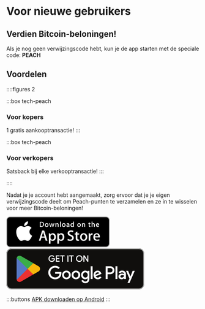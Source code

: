 # Voor nieuwe gebruikers
## Verdien Bitcoin-beloningen!

Als je nog geen verwijzingscode hebt, kun je de app starten met de speciale code: **PEACH**

## Voordelen
::::figures 2

:::box tech-peach
### Voor kopers
1 gratis aankooptransactie!
:::

:::box tech-peach
### Voor verkopers
Satsback bij elke verkooptransactie!
:::

::::

Nadat je je account hebt aangemaakt, zorg ervoor dat je je eigen verwijzingscode deelt om Peach-punten te verzamelen en ze in te wisselen voor meer Bitcoin-beloningen!

<div>
  <div class="md:flex items-end">
    <a href="https://testflight.apple.com/join/wfSPFEWG"><img class="h-180px md:h-90px" src="/img/home/download-on-the-app-store.svg" alt="Downloaden in de App Store van Apple"></a>
    <a class="md:ml-4" href="https://play.google.com/store/apps/details?id=com.peachbitcoin.peach.mainnet"><img class="h-180px md:h-90px" src="/img/home/get-it-on-google-play.svg" alt="Haal het op in de Google Play Store"></a>
  </div>

  :::buttons
  [APK downloaden op Android](/nl/apk/)
  :::

</div>
